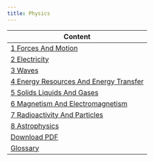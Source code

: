```yaml
---
title: Physics
---
```

| Content |
| ---- |
| [1 Forces And Motion](1-forces-and-motion) |
| [2 Electricity](2-electricity) |
| [3 Waves](3-waves) |
| [4 Energy Resources And Energy Transfer](4-energy-resources-and-energy-transfer) |
| [5 Solids Liquids And Gases](5-solids-liquids-and-gases) |
| [6 Magnetism And Electromagnetism](6-magnetism-and-electromagnetism) |
| [7 Radioactivity And Particles](7-radioactivity-and-particles) |
| [8 Astrophysics](8-astrophysics) |
| [Download PDF](download-pdf.pdf) |
| [Glossary](./glossary/) |
